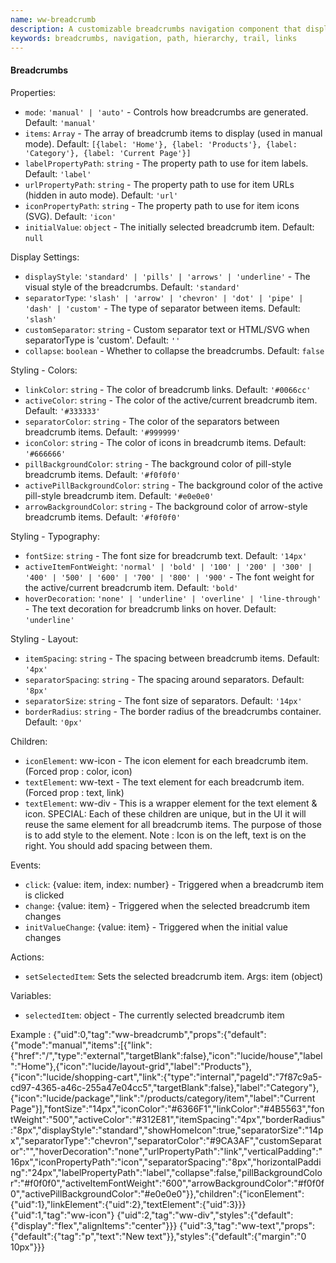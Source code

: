 ```yaml
---
name: ww-breadcrumb
description: A customizable breadcrumbs navigation component that displays hierarchical path information with various styling options
keywords: breadcrumbs, navigation, path, hierarchy, trail, links
---
```


#### Breadcrumbs

Properties:
- `mode`: `'manual' | 'auto'` - Controls how breadcrumbs are generated. Default: `'manual'`
- `items`: `Array` - The array of breadcrumb items to display (used in manual mode). Default: `[{label: 'Home'}, {label: 'Products'}, {label: 'Category'}, {label: 'Current Page'}]`
- `labelPropertyPath`: `string` - The property path to use for item labels. Default: `'label'`
- `urlPropertyPath`: `string` - The property path to use for item URLs (hidden in auto mode). Default: `'url'`
- `iconPropertyPath`: `string` - The property path to use for item icons (SVG). Default: `'icon'`
- `initialValue`: `object` - The initially selected breadcrumb item. Default: `null`

Display Settings:
- `displayStyle`: `'standard' | 'pills' | 'arrows' | 'underline'` - The visual style of the breadcrumbs. Default: `'standard'`
- `separatorType`: `'slash' | 'arrow' | 'chevron' | 'dot' | 'pipe' | 'dash' | 'custom'` - The type of separator between items. Default: `'slash'`
- `customSeparator`: `string` - Custom separator text or HTML/SVG when separatorType is 'custom'. Default: `''`
- `collapse`: `boolean` - Whether to collapse the breadcrumbs. Default: `false`

Styling - Colors:
- `linkColor`: `string` - The color of breadcrumb links. Default: `'#0066cc'`
- `activeColor`: `string` - The color of the active/current breadcrumb item. Default: `'#333333'`
- `separatorColor`: `string` - The color of the separators between breadcrumb items. Default: `'#999999'`
- `iconColor`: `string` - The color of icons in breadcrumb items. Default: `'#666666'`
- `pillBackgroundColor`: `string` - The background color of pill-style breadcrumb items. Default: `'#f0f0f0'`
- `activePillBackgroundColor`: `string` - The background color of the active pill-style breadcrumb item. Default: `'#e0e0e0'`
- `arrowBackgroundColor`: `string` - The background color of arrow-style breadcrumb items. Default: `'#f0f0f0'`

Styling - Typography:
- `fontSize`: `string` - The font size for breadcrumb text. Default: `'14px'`
- `activeItemFontWeight`: `'normal' | 'bold' | '100' | '200' | '300' | '400' | '500' | '600' | '700' | '800' | '900'` - The font weight for the active/current breadcrumb item. Default: `'bold'`
- `hoverDecoration`: `'none' | 'underline' | 'overline' | 'line-through'` - The text decoration for breadcrumb links on hover. Default: `'underline'`

Styling - Layout:
- `itemSpacing`: `string` - The spacing between breadcrumb items. Default: `'4px'`
- `separatorSpacing`: `string` - The spacing around separators. Default: `'8px'`
- `separatorSize`: `string` - The font size of separators. Default: `'14px'`
- `borderRadius`: `string` - The border radius of the breadcrumbs container. Default: `'0px'`

Children:
- `iconElement`: ww-icon - The icon element for each breadcrumb item. (Forced prop : color, icon)
- `textElement`: ww-text - The text element for each breadcrumb item. (Forced prop : text, link)
- `textElement`: ww-div - This is a wrapper element for the text element & icon.
SPECIAL: Each of these children are unique, but in the UI it will reuse the same element for all breadcrumb items. The purpose of those is to add style to the element.
Note : Icon is on the left, text is on the right. You should add spacing between them.

Events:
- `click`: {value: item, index: number} - Triggered when a breadcrumb item is clicked
- `change`: {value: item} - Triggered when the selected breadcrumb item changes
- `initValueChange`: {value: item} - Triggered when the initial value changes

Actions:
- `setSelectedItem`: Sets the selected breadcrumb item. Args: item (object)

Variables:
- `selectedItem`: object - The currently selected breadcrumb item


Example :
<elements>
{"uid":0,"tag":"ww-breadcrumb","props":{"default":{"mode":"manual","items":[{"link":{"href":"/","type":"external","targetBlank":false},"icon":"lucide/house","label":"Home"},{"icon":"lucide/layout-grid","label":"Products"},{"icon":"lucide/shopping-cart","link":{"type":"internal","pageId":"7f87c9a5-cd97-4365-a46c-255a47e04cc5","targetBlank":false},"label":"Category"},{"icon":"lucide/package","link":"/products/category/item","label":"Current Page"}],"fontSize":"14px","iconColor":"#6366F1","linkColor":"#4B5563","fontWeight":"500","activeColor":"#312E81","itemSpacing":"4px","borderRadius":"8px","displayStyle":"standard","showHomeIcon":true,"separatorSize":"14px","separatorType":"chevron","separatorColor":"#9CA3AF","customSeparator":"","hoverDecoration":"none","urlPropertyPath":"link","verticalPadding":"16px","iconPropertyPath":"icon","separatorSpacing":"8px","horizontalPadding":"24px","labelPropertyPath":"label","collapse":false,"pillBackgroundColor":"#f0f0f0","activeItemFontWeight":"600","arrowBackgroundColor":"#f0f0f0","activePillBackgroundColor":"#e0e0e0"}},"children":{"iconElement":{"uid":1},"linkElement":{"uid":2},"textElement":{"uid":3}}}
{"uid":1,"tag":"ww-icon"}
{"uid":2,"tag":"ww-div","styles":{"default":{"display":"flex","alignItems":"center"}}}
{"uid":3,"tag":"ww-text","props":{"default":{"tag":"p","text":"New text"}},"styles":{"default":{"margin":"0 10px"}}}
</elements>
